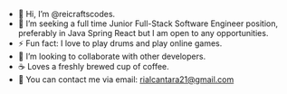 - 👋 Hi, I’m @reicraftscodes.
- 🌱 I’m seeking a full time Junior Full-Stack Software Engineer position, preferably in Java Spring React but I am open to any opportunities. 
- ⚡ Fun fact: I love to play drums and play online games.
- 💞️ I’m looking to collaborate with other developers.
- ☕️ Loves a freshly brewed cup of coffee.
- 📧 You can contact me via email: rialcantara21@gmail.com

<!---
reicraftscodes/reicraftscodes is a ✨ special ✨ repository because its `README.md` (this file) appears on your GitHub profile.
You can click the Preview link to take a look at your changes.
--->
